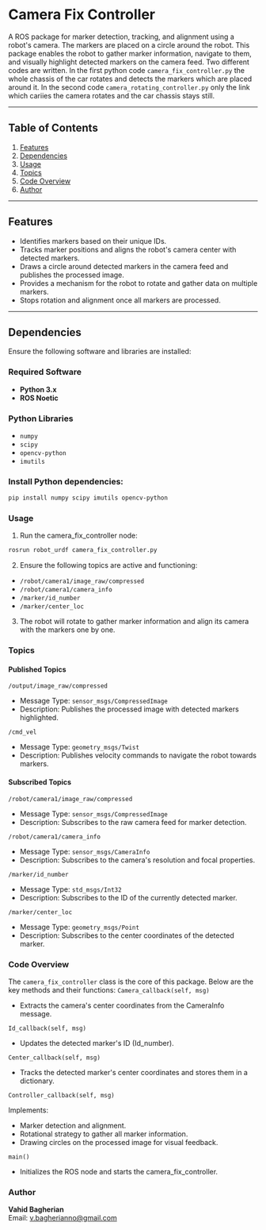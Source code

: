 # Camera Fix Controller

A ROS package for marker detection, tracking, and alignment using a robot's camera. The markers are placed on a circle around the robot. This package enables the robot to gather marker information, navigate to them, and visually highlight detected markers on the camera feed. Two different codes are written. In the first python code `camera_fix_controller.py` the whole chassis of the car rotates and detects the markers which are placed around it. In the second code `camera_rotating_controller.py` only the link which cariies the camera rotates and the car chassis stays still. 

---

## Table of Contents

1. [Features](#features)  
2. [Dependencies](#dependencies)  
3. [Usage](#usage)  
4. [Topics](#topics)  
5. [Code Overview](#code-overview)  
6. [Author](#author)  


---

## Features

- Identifies markers based on their unique IDs.  
- Tracks marker positions and aligns the robot's camera center with detected markers.  
- Draws a circle around detected markers in the camera feed and publishes the processed image.  
- Provides a mechanism for the robot to rotate and gather data on multiple markers.  
- Stops rotation and alignment once all markers are processed.  

---

## Dependencies

Ensure the following software and libraries are installed:

### Required Software
- **Python 3.x**
- **ROS Noetic**

### Python Libraries
- `numpy`
- `scipy`
- `opencv-python`
- `imutils`

### Install Python dependencies:
```bash
pip install numpy scipy imutils opencv-python
```
### Usage

1. Run the camera_fix_controller node:
```bash
rosrun robot_urdf camera_fix_controller.py
```
2. Ensure the following topics are active and functioning:

- `/robot/camera1/image_raw/compressed`
- `/robot/camera1/camera_info`
- `/marker/id_number`
- `/marker/center_loc`
3. The robot will rotate to gather marker information and align its camera with the markers one by one.

### Topics
#### Published Topics
`/output/image_raw/compressed`

- Message Type: `sensor_msgs/CompressedImage`
- Description: Publishes the processed image with detected markers highlighted.

`/cmd_vel`

- Message Type: `geometry_msgs/Twist`
- Description: Publishes velocity commands to navigate the robot towards markers.

#### Subscribed Topics
`/robot/camera1/image_raw/compressed`

- Message Type: `sensor_msgs/CompressedImage`
- Description: Subscribes to the raw camera feed for marker detection.

`/robot/camera1/camera_info`

- Message Type: `sensor_msgs/CameraInfo`
- Description: Subscribes to the camera's resolution and focal properties.

`/marker/id_number`

- Message Type: `std_msgs/Int32`
- Description: Subscribes to the ID of the currently detected marker.

`/marker/center_loc`

 - Message Type: `geometry_msgs/Point`
 - Description: Subscribes to the center coordinates of the detected marker.

 ### Code Overview

The `camera_fix_controller` class is the core of this package. Below are the key methods and their functions:
`Camera_callback(self, msg)`

- Extracts the camera's center coordinates from the CameraInfo message.

`Id_callback(self, msg)`

- Updates the detected marker's ID (Id_number).

`Center_callback(self, msg)`

- Tracks the detected marker's center coordinates and stores them in a dictionary.

`Controller_callback(self, msg)`

Implements:
  - Marker detection and alignment.
  - Rotational strategy to gather all marker information.
  - Drawing circles on the processed image for visual feedback.

`main()`

- Initializes the ROS node and starts the camera_fix_controller.

### Author

**Vahid Bagherian**  
Email: [v.bagherianno@gmail.com](mailto:v.bagherianno@gmail.com)

